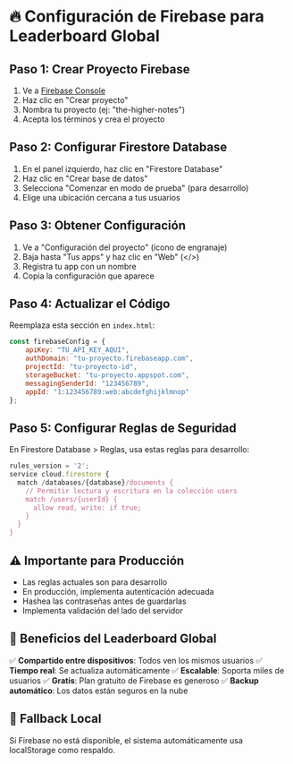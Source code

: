 # 🔥 Configuración de Firebase para Leaderboard Global

## Paso 1: Crear Proyecto Firebase

1. Ve a [Firebase Console](https://console.firebase.google.com/)
2. Haz clic en "Crear proyecto"
3. Nombra tu proyecto (ej: "the-higher-notes")
4. Acepta los términos y crea el proyecto

## Paso 2: Configurar Firestore Database

1. En el panel izquierdo, haz clic en "Firestore Database"
2. Haz clic en "Crear base de datos"
3. Selecciona "Comenzar en modo de prueba" (para desarrollo)
4. Elige una ubicación cercana a tus usuarios

## Paso 3: Obtener Configuración

1. Ve a "Configuración del proyecto" (ícono de engranaje)
2. Baja hasta "Tus apps" y haz clic en "Web" (</>)
3. Registra tu app con un nombre
4. Copia la configuración que aparece

## Paso 4: Actualizar el Código

Reemplaza esta sección en `index.html`:

```javascript
const firebaseConfig = {
    apiKey: "TU_API_KEY_AQUI",
    authDomain: "tu-proyecto.firebaseapp.com",
    projectId: "tu-proyecto-id",
    storageBucket: "tu-proyecto.appspot.com",
    messagingSenderId: "123456789",
    appId: "1:123456789:web:abcdefghijklmnop"
};
```

## Paso 5: Configurar Reglas de Seguridad

En Firestore Database > Reglas, usa estas reglas para desarrollo:

```javascript
rules_version = '2';
service cloud.firestore {
  match /databases/{database}/documents {
    // Permitir lectura y escritura en la colección users
    match /users/{userId} {
      allow read, write: if true;
    }
  }
}
```

## ⚠️ Importante para Producción

- Las reglas actuales son para desarrollo
- En producción, implementa autenticación adecuada
- Hashea las contraseñas antes de guardarlas
- Implementa validación del lado del servidor

## 🎯 Beneficios del Leaderboard Global

✅ **Compartido entre dispositivos**: Todos ven los mismos usuarios
✅ **Tiempo real**: Se actualiza automáticamente
✅ **Escalable**: Soporta miles de usuarios
✅ **Gratis**: Plan gratuito de Firebase es generoso
✅ **Backup automático**: Los datos están seguros en la nube

## 🔄 Fallback Local

Si Firebase no está disponible, el sistema automáticamente usa localStorage como respaldo.
